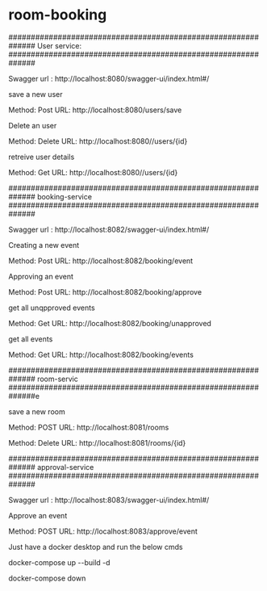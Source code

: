 # room-booking



##############################################################
User service:
##############################################################

Swagger url : 
http://localhost:8080/swagger-ui/index.html#/

save a new user

Method: Post
URL: http://localhost:8080/users/save



Delete an user

Method: Delete
URL: http://localhost:8080//users/{id}



retreive user details

Method: Get
URL: http://localhost:8080//users/{id}



##############################################################
booking-service
##############################################################

Swagger url : 
http://localhost:8082/swagger-ui/index.html#/

Creating a new event

Method: Post
URL: http://localhost:8082/booking/event



Approving an event

Method: Post
URL: http://localhost:8082/booking/approve



get all unqpproved events

Method: Get
URL: http://localhost:8082/booking/unapproved


get all events

Method: Get
URL: http://localhost:8082/booking/events


##############################################################
room-servic
##############################################################e

save a new room

Method: POST
URL: http://localhost:8081/rooms


Method: Delete
URL: http://localhost:8081/rooms/{id}


##############################################################
approval-service
##############################################################

Swagger url : 
http://localhost:8083/swagger-ui/index.html#/

Approve an event

Method: POST
URL: http://localhost:8083/approve/event



Just have a docker desktop and run the below cmds

docker-compose up --build -d

docker-compose down
